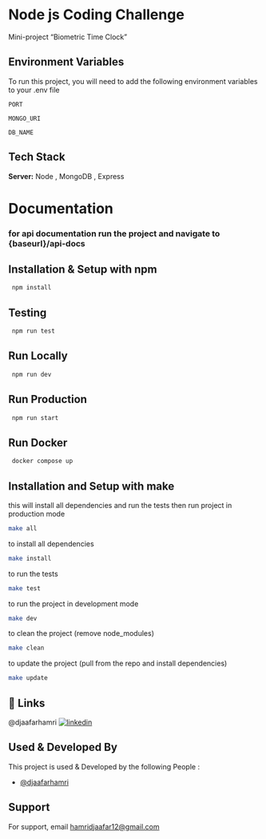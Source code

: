 # Node js Coding Challenge

Mini-project “Biometric Time Clock”

## Environment Variables

To run this project, you will need to add the following environment variables to your .env file

`PORT`

`MONGO_URI`

`DB_NAME`

## Tech Stack

**Server:** Node , MongoDB , Express

# Documentation

### for api documentation run the project and navigate to {baseurl}/api-docs 

## Installation & Setup with npm

```bash
 npm install
```

## Testing

```bash
 npm run test
```

## Run Locally

```bash
 npm run dev
```

## Run Production

```bash
 npm run start
```

## Run Docker

```bash
 docker compose up
```

## Installation and Setup with make

this will install all dependencies and run the tests then run project in production mode

```bash
make all
```

to install all dependencies

```bash
make install
```

to run the tests

```bash
make test
```

to run the project in development mode

```bash
make dev
```

to clean the project (remove node_modules)

```bash
make clean
```

to update the project (pull from the repo and install dependencies)

```bash
make update
```

## 🔗 Links

@djaafarhamri
[![linkedin](https://img.shields.io/badge/linkedin-0A66C2?style=for-the-badge&logo=linkedin&logoColor=white)](https://www.linkedin.com/in/djaafar-hamri//)

## Used & Developed By

This project is used & Developed by the following People :

- [@djaafarhamri](https://github.com/djaafarhamri)

## Support

For support, email hamridjaafar12@gmail.com
